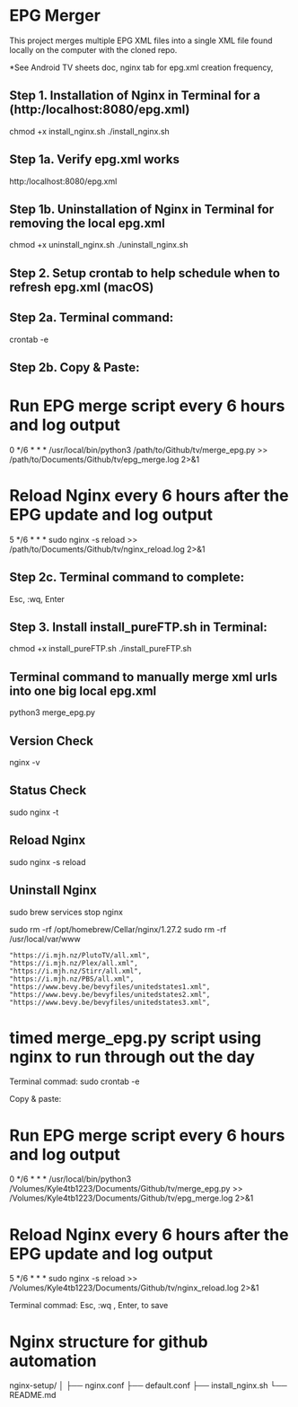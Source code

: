 # EPG Merger

This project merges multiple EPG XML files into a single XML file found locally on the computer with the cloned repo.

*See Android TV sheets doc, nginx tab for epg.xml creation frequency,

## Step 1. Installation of Nginx in Terminal for a (http:/localhost:8080/epg.xml)
chmod +x install_nginx.sh
./install_nginx.sh

## Step 1a. Verify epg.xml works
http:/localhost:8080/epg.xml

## Step 1b. Uninstallation of Nginx in Terminal for removing the local epg.xml
chmod +x uninstall_nginx.sh
./uninstall_nginx.sh

## Step 2. Setup crontab to help schedule when to refresh epg.xml (macOS)
## Step 2a. Terminal command:
crontab -e

## Step 2b. Copy & Paste:

# Run EPG merge script every 6 hours and log output
0 */6 * * * /usr/local/bin/python3 /path/to/Github/tv/merge_epg.py >> /path/to/Documents/Github/tv/epg_merge.log 2>&1

# Reload Nginx every 6 hours after the EPG update and log output
5 */6 * * * sudo nginx -s reload >> /path/to/Documents/Github/tv/nginx_reload.log 2>&1

## Step 2c. Terminal command to complete:
Esc, :wq, Enter

## Step 3. Install install_pureFTP.sh in Terminal:
chmod +x install_pureFTP.sh
./install_pureFTP.sh


## Terminal command to manually merge xml urls into one big local epg.xml
python3 merge_epg.py

##  Version Check
nginx -v

##  Status Check
sudo nginx -t

## Reload Nginx
sudo nginx -s reload

## Uninstall Nginx
sudo brew services stop nginx

sudo rm -rf /opt/homebrew/Cellar/nginx/1.27.2
sudo rm -rf /usr/local/var/www



    "https://i.mjh.nz/PlutoTV/all.xml",
    "https://i.mjh.nz/Plex/all.xml",
    "https://i.mjh.nz/Stirr/all.xml",
    "https://i.mjh.nz/PBS/all.xml",
    "https://www.bevy.be/bevyfiles/unitedstates1.xml",
    "https://www.bevy.be/bevyfiles/unitedstates2.xml",
    "https://www.bevy.be/bevyfiles/unitedstates3.xml",





# timed merge_epg.py script using nginx to run through out the day 

Terminal commad:
sudo crontab -e

Copy & paste:
# Run EPG merge script every 6 hours and log output
0 */6 * * * /usr/local/bin/python3 /Volumes/Kyle4tb1223/Documents/Github/tv/merge_epg.py >> /Volumes/Kyle4tb1223/Documents/Github/tv/epg_merge.log 2>&1

# Reload Nginx every 6 hours after the EPG update and log output
5 */6 * * * sudo nginx -s reload >> /Volumes/Kyle4tb1223/Documents/Github/tv/nginx_reload.log 2>&1

Terminal commad:
Esc, :wq , Enter, to save

# Nginx structure for github automation
nginx-setup/
│
├── nginx.conf
├── default.conf
├── install_nginx.sh
└── README.md
